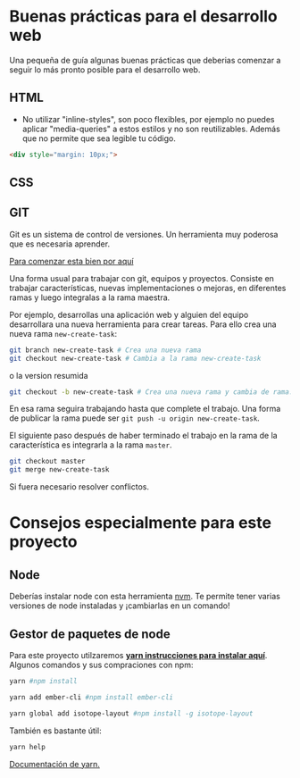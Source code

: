 # Buenas prácticas para el desarrollo web

Una pequeña de guía algunas buenas prácticas que deberias comenzar a seguir lo más pronto posible para el desarrollo web.

## HTML
+ No utilizar "inline-styles", son poco flexibles, por ejemplo no puedes aplicar "media-queries" a estos estilos y no son reutilizables. Además que no permite que sea legible tu código.
 ```html
 <div style="margin: 10px;">
 ```
## CSS
## GIT
Git es un sistema de control de versiones. Un herramienta muy poderosa que es necesaria aprender.

[Para comenzar esta bien por aquí](https://rogerdudler.github.io/git-guide/)

Una forma usual para trabajar con git, equipos y proyectos. Consiste en trabajar características, nuevas implementaciones o mejoras, en diferentes ramas y luego integralas a la rama maestra.

Por ejemplo, desarrollas una aplicación web y alguien del equipo desarrollara una nueva herramienta para crear tareas. Para ello crea una nueva rama `new-create-task`:
```bash
git branch new-create-task # Crea una nueva rama
git checkout new-create-task # Cambia a la rama new-create-task
```
o la version resumida
```bash
git checkout -b new-create-task # Crea una nueva rama y cambia de rama.
```
En esa rama seguira trabajando hasta que complete el trabajo. Una forma de publicar la rama puede ser `git push -u origin new-create-task`.

El siguiente paso después de haber terminado el trabajo en la rama de la característica es integrarla a la rama `master`.
```bash
git checkout master
git merge new-create-task
```
Si fuera necesario resolver conflictos.

# Consejos especialmente para este proyecto
## Node
Deberías instalar node con esta herramienta [nvm](https://github.com/nvm-sh/nvm). Te permite tener varias versiones de node instaladas y ¡cambiarlas en un comando!
## Gestor de paquetes de node
Para este proyecto utilzaremos **[yarn instrucciones para instalar aquí](https://yarnpkg.com/en/)**. Algunos comandos y sus compraciones con npm:
  ```bash
  yarn #npm install
  ```
  ```bash
  yarn add ember-cli #npm install ember-cli
  ```
  ```bash
  yarn global add isotope-layout #npm install -g isotope-layout
  ```
  También es bastante útil:
  ```bash
  yarn help
  ```
[Documentación de yarn.](https://yarnpkg.com/en/docs)

